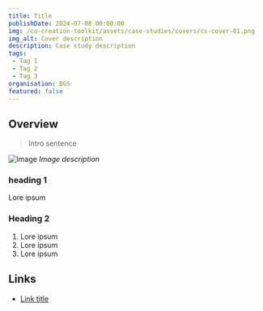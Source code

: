 ```yaml
---
title: Title
publishDate: 2024-07-08 00:00:00
img: /co-creation-toolkit/assets/case-studies/covers/cs-cover-01.png
img_alt: Cover description
description: Case study description
tags:
 - Tag 1
 - Tag 2
 - Tag 3
organisation: BGS
featured: false
---
```


## Overview

> Intro sentence

![Image](/co-creation-toolkit/assets/case-studies/case-study-name/image-name.png)
*Image description*

### heading 1

Lore ipsum

### Heading 2

1. Lore ipsum
2. Lore ipsum
3. Lore ipsum

## Links

* [Link title](#)
